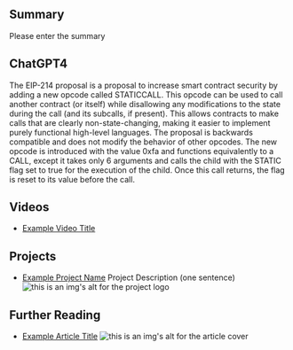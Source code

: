 ## Summary

Please enter the summary

## ChatGPT4

The EIP-214 proposal is a proposal to increase smart contract security by adding a new opcode called STATICCALL. This opcode can be used to call another contract (or itself) while disallowing any modifications to the state during the call (and its subcalls, if present). This allows contracts to make calls that are clearly non-state-changing, making it easier to implement purely functional high-level languages. The proposal is backwards compatible and does not modify the behavior of other opcodes. The new opcode is introduced with the value 0xfa and functions equivalently to a CALL, except it takes only 6 arguments and calls the child with the STATIC flag set to true for the execution of the child. Once this call returns, the flag is reset to its value before the call.

## Videos

- [Example Video Title](https://www.youtube.com/watch?v=TDGq4aeevgY)

## Projects

- [Example Project Name](https://xxxx.xxx/xxxxx) Project Description (one sentence) ![this is an img's alt for the project logo](https://xxxx.xxx/project-logo.xxx)

## Further Reading

- [Example Article Title](https://xxxx.xxx/xxxxx) ![this is an img's alt for the article cover](https://xxxx.xxx/article-cover.xxx)
